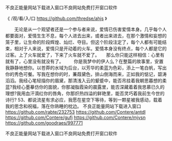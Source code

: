 
不良正能量网站下载进入窗口不良网站免费打开窗口软件




《 /观/看/入/口 https://github.com/thredse/ahjs 》




　　无论是从一个观望者还是一个参与者来说，爱情已伤害爱情本身。几乎每个人都要面对，爱情生生不息，每个人进去出来，或者出来进去，在那个激情和妄想的笼子里，让生命的阶段辉煌、灿烂、夺目。但这个阶段注定了，每个人都有可能结束，相对于人来说，爱情只是开动着的火车。爱情本身没有终点，每个人都是它的过客。上了火车就爱了，下来了火车就不爱了。　　那么你只能这样相信：心里有就有了，心里没有就没有了。
　　你是我梦中的伊人么？在整篇的故事里，安置我静静地想你。以苍莽的水域为后台，以芳华的柔蓝为色彩，添上一笔白帆，写出你的秀色可餐。写我在想你的时，蒹葭黛色，排山倒海而来，正如我的惦记，碧涛滔滔。我经心笔轻描你的眉黛，那清浅入云的颦蹙中，能否吊挂着我朝思暮想的柔蓝?我经心墨摹仿你的面貌，你那凝脂霞染的晨露里，能否深藏着着我思慕已久的理想?我用血汗滴红你的唇角，你那炽热四溢的鲜艳里，能否灵巧着我前生今世的诗行?
		53、都说流星有求必应，我愿在星空下等待，等到一颗星被我感动，载着我的思念和祝福，落在你熟睡的枕边。
不良正能量网站下载进入窗口
https://github.com/rabte/232753
https://github.com/Contere/antdl
https://github.com/Contere/gufj
https://github.com/Contere/mjvsn
https://github.com/goodraes/997771





不良正能量网站下载进入窗口不良网站免费打开窗口软件
